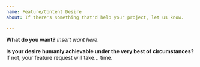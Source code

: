 ```yaml
---
name: Feature/Content Desire
about: If there's something that'd help your project, let us know.

---
```


**What do you want?**
_Insert want here_.

**Is your desire humanly achievable under the very best of circumstances?**
If not, your feature request will take... time.
